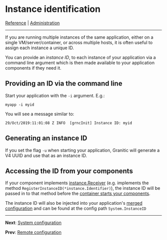 # Instance identification
[Reference](README.md) | [Administration](adm-index.md)

---

If you are running multiple instances of the same application, either on a single VM/server/container, or across multiple
hosts, it is often useful to assign each instance a unique ID.

You can provide an _instance ID_, to each instance of your application via a command line argument which is then made 
available to your application components if they need it.

## Providing an ID via the command line

Start your application with the `-i` argument. E.g.:

```shell script
myapp -i myid
```

You will see a message similar to:

```shell script
29/Oct/2019:11:01:08 Z INFO  [grncInit] Instance ID: myid
```

## Generating an instance ID

If you set the flag ```-u``` when starting your application, Granitic will generate a V4 UUID and use that as an instance
ID.

## Accessing the ID from your components

If your component implements [instance.Receiver](https://godoc.org/github.com/graniticio/granitic/v2/instance#Receiver)
(e.g. implements the method `RegisterInstanceID(*instance.Identifier)`), the instance ID will be passed in to that
method before the [container starts your components](ioc-lifecycle.md).

The instance ID will also be injected into your application's [merged configuration](cfg-merging.md) and can be found at 
the config path ```System.InstanceID```

---
**Next**: [System configuration](adm-system.md)

**Prev**: [Remote configuration](adm-remote.md)